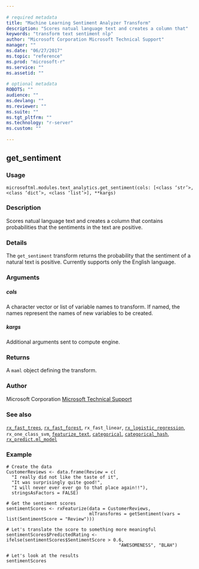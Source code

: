 ```yaml
--- 
 
# required metadata 
title: "Machine Learning Sentiment Analyzer Transform" 
description: "Scores natual language text and creates a column that" 
keywords: "transform text sentiment nlp" 
author: "Microsoft Corporation Microsoft Technical Support" 
manager: "" 
ms.date: "06/27/2017" 
ms.topic: "reference" 
ms.prod: "microsoft-r" 
ms.service: "" 
ms.assetid: "" 
 
# optional metadata 
ROBOTS: "" 
audience: "" 
ms.devlang: "" 
ms.reviewer: "" 
ms.suite: "" 
ms.tgt_pltfrm: "" 
ms.technology: "r-server" 
ms.custom: "" 
 
---
```


## get_sentiment


### Usage



```
microsoftml.modules.text_analytics.get_sentiment(cols: [<class ‘str’>, <class ‘dict’>, <class ‘list’>], **kargs)
```




### Description

Scores natual language text and creates a column that
contains probabilities that the sentiments in the text are positive.


### Details

The ``get_sentiment`` transform returns the probability
that the sentiment of a natural text is positive. Currently supports
only the English language.


### Arguments


##### cols

A character vector or list of variable names to transform. If
named, the names represent the names of new variables to be created.


##### kargs

Additional arguments sent to compute engine.


### Returns

A ``maml`` object defining the transform.


### Author

Microsoft Corporation [Microsoft Technical Support](https://go.microsoft.com/fwlink/?LinkID=698556&clcid=0x409.md)


### See also

[``rx_fast_trees``](rx_fast_trees.md),
[``rx_fast_forest``](rx_fast_forest.md),
``rx_fast_linear``,
[``rx_logistic_regression``](rx_logistic_regression.md),
``rx_one_class_svm``,
[``featurize_text``](featurize_text.md),
[``categorical``](categorical.md),
[``categorical_hash``](categorical_hash.md),
[``rx_predict.ml_model``](rx_predict.md)


### Example



```
# Create the data
CustomerReviews <- data.frame(Review = c(
  "I really did not like the taste of it",
  "It was surprisingly quite good!",
  "I will never ever ever go to that place again!!"),
  stringsAsFactors = FALSE)

# Get the sentiment scores
sentimentScores <- rxFeaturize(data = CustomerReviews, 
                               mlTransforms = getSentiment(vars = list(SentimentScore = "Review")))

# Let's translate the score to something more meaningful
sentimentScores$PredictedRating <- ifelse(sentimentScores$SentimentScore > 0.6, 
                                          "AWESOMENESS", "BLAH")

# Let's look at the results
sentimentScores
```

